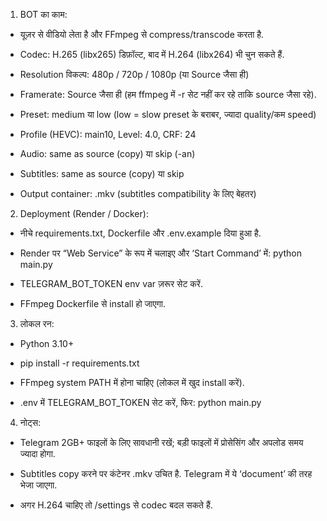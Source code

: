 1) BOT का काम:

- यूज़र से वीडियो लेता है और FFmpeg से compress/transcode करता है.

- Codec: H.265 (libx265) डिफ़ॉल्ट, बाद में H.264 (libx264) भी चुन सकते हैं.

- Resolution विकल्प: 480p / 720p / 1080p (या Source जैसा ही)

- Framerate: Source जैसा ही (हम ffmpeg में -r सेट नहीं कर रहे ताकि source जैसा रहे).

- Preset: medium या low (low = slow preset के बराबर, ज्यादा quality/कम speed)

- Profile (HEVC): main10, Level: 4.0, CRF: 24

- Audio: same as source (copy) या skip (-an)

- Subtitles: same as source (copy) या skip

- Output container: .mkv (subtitles compatibility के लिए बेहतर)



2) Deployment (Render / Docker):

- नीचे requirements.txt, Dockerfile और .env.example दिया हुआ है.

- Render पर “Web Service” के रूप में चलाइए और ‘Start Command’ में: python main.py

- TELEGRAM_BOT_TOKEN env var ज़रूर सेट करें.

- FFmpeg Dockerfile से install हो जाएगा.



3) लोकल रन:

- Python 3.10+

- pip install -r requirements.txt

- FFmpeg system PATH में होना चाहिए (लोकल में खुद install करें).

- .env में TELEGRAM_BOT_TOKEN सेट करें, फिर: python main.py



4) नोट्स:

- Telegram 2GB+ फाइलों के लिए सावधानी रखें; बड़ी फाइलों में प्रोसेसिंग और अपलोड समय ज्यादा होगा.

- Subtitles copy करने पर कंटेनर .mkv उचित है. Telegram में ये ‘document’ की तरह भेजा जाएगा.

- अगर H.264 चाहिए तो /settings से codec बदल सकते हैं.


